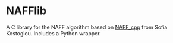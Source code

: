 # NAFFlib

A C library for the NAFF algorithm based on [NAFF_cpp](https://github.com/skostogl/NAFF_cpp) from Sofia Kostoglou.
Includes a Python wrapper.
